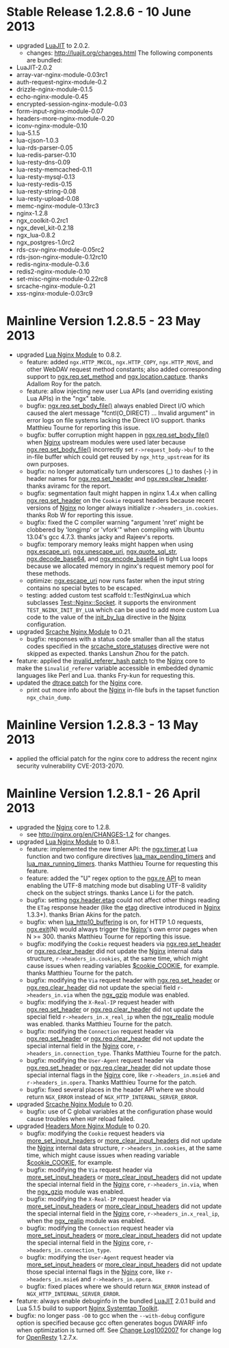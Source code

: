 <!---
    @title         Change Log1002008
    @creator       Yichun Zhang
    @created       2013-04-26 23:02 GMT
    @modifier      YichunZhang
    @modified      2013-06-10 18:54 GMT
    @changes       60
--->


#  Stable Release 1.2.8.6 - 10 June 2013
* upgraded [LuaJIT](luajit/) to 2.0.2.
    * changes: http://luajit.org/changes.html
The following components are bundled:
* LuaJIT-2.0.2
* array-var-nginx-module-0.03rc1
* auth-request-nginx-module-0.2
* drizzle-nginx-module-0.1.5
* echo-nginx-module-0.45
* encrypted-session-nginx-module-0.03
* form-input-nginx-module-0.07
* headers-more-nginx-module-0.20
* iconv-nginx-module-0.10
* lua-5.1.5
* lua-cjson-1.0.3
* lua-rds-parser-0.05
* lua-redis-parser-0.10
* lua-resty-dns-0.09
* lua-resty-memcached-0.11
* lua-resty-mysql-0.13
* lua-resty-redis-0.15
* lua-resty-string-0.08
* lua-resty-upload-0.08
* memc-nginx-module-0.13rc3
* nginx-1.2.8
* ngx_coolkit-0.2rc1
* ngx_devel_kit-0.2.18
* ngx_lua-0.8.2
* ngx_postgres-1.0rc2
* rds-csv-nginx-module-0.05rc2
* rds-json-nginx-module-0.12rc10
* redis-nginx-module-0.3.6
* redis2-nginx-module-0.10
* set-misc-nginx-module-0.22rc8
* srcache-nginx-module-0.21
* xss-nginx-module-0.03rc9

#  Mainline Version 1.2.8.5 - 23 May 2013
* upgraded [Lua Nginx Module](lua-nginx-module/) to 0.8.2.
    * feature: added `ngx.HTTP_MKCOL`, `ngx.HTTP_COPY`, `ngx.HTTP_MOVE`, and other WebDAV request method constants; also added corresponding support to [ngx.req.set_method](http://wiki.nginx.org/HttpLuaModule#ngx.req.set_method) and [ngx.location.capture](http://wiki.nginx.org/HttpLuaModule#ngx.location.capture). thanks Adallom Roy for the patch.
    * feature: allow injecting new user Lua APIs (and overriding existing Lua APIs) in the "ngx" table.
    * bugfix: [ngx.req.set_body_file()](http://wiki.nginx.org/HttpLuaModule#ngx.req.set_body_file) always enabled Direct I/O which caused the alert message "fcntl(O_DIRECT) ... Invalid argument" in error logs on file systems lacking the Direct I/O support.  thanks Matthieu Tourne for reporting this issue.
    * bugfix: buffer corruption might happen in [ngx.req.set_body_file()](http://wiki.nginx.org/HttpLuaModule#ngx.req.set_body_file) when [Nginx](nginx/) upstream modules were used later because [ngx.req.set_body_file()](http://wiki.nginx.org/HttpLuaModule#ngx.req.set_body_file) incorrectly set `r->request_body->buf` to the in-file buffer which could get reused by `ngx_http_upstream` for its own purposes.
    * bugfix: no longer automatically turn underscores (_) to dashes (-) in header names for [ngx.req.set_header](http://wiki.nginx.org/HttpLuaModule#ngx.req.set_header) and [ngx.req.clear_header](http://wiki.nginx.org/HttpLuaModule#ngx.req.clear_header). thanks aviramc for the report.
    * bugfix: segmentation fault might happen in nginx 1.4.x when calling [ngx.req.set_header](http://wiki.nginx.org/HttpLuaModule#ngx.req.set_header) on the `Cookie` request headers because recent versions of [Nginx](nginx/) no longer always initialize `r->headers_in.cookies`. thanks Rob W for reporting this issue.
    * bugfix: fixed the C compiler warning "argument 'nret' might be clobbered by 'longjmp' or 'vfork'" when compiling with Ubuntu 13.04's gcc 4.7.3. thanks jacky and Rajeev's reports.
    * bugfix: temporary memory leaks might happen when using [ngx.escape_uri](http://wiki.nginx.org/HttpLuaModule#ngx.escape_uri), [ngx.unescape_uri](http://wiki.nginx.org/HttpLuaModule#ngx.unescape_uri), [ngx.quote_sql_str](http://wiki.nginx.org/HttpLuaModule#ngx.quote_sql_str), [ngx.decode_base64](http://wiki.nginx.org/HttpLuaModule#ngx.decode_base64), and [ngx.encode_base64](http://wiki.nginx.org/HttpLuaModule#ngx.encode_base64) in tight Lua loops because we allocated memory in nginx's request memory pool for these methods.
    * optimize: [ngx.escape_uri](http://wiki.nginx.org/HttpLuaModule#ngx.escape_uri) now runs faster when the input string contains no special bytes to be escaped.
    * testing: added custom test scaffold t::TestNginxLua which subclasses [Test::Nginx::Socket](http://search.cpan.org/perldoc?Test%3A%3ANginx%3A%3ASocket). it supports the environment `TEST_NGINX_INIT_BY_LUA` which can be used to add more custom Lua code to the value of the [init_by_lua](http://wiki.nginx.org/HttpLuaModule#init_by_lua) directive in the [Nginx](nginx/) configuration.
* upgraded [Srcache Nginx Module](srcache-nginx-module/) to 0.21.
    * bugfix: responses with a status code smaller than all the status codes specified in the [srcache_store_statuses](http://wiki.nginx.org/HttpSRCacheModule#srcache_store_statuses) directive were not skipped as expected. thanks Lanshun Zhou for the patch.
* feature: applied the [invalid_referer_hash patch](https://raw.github.com/agentzh/ngx_openresty/master/patches/nginx-1.2.8-invalid_referer_hash.patch) to the [Nginx](nginx/) core to make the `$invalid_referer` variable accessible in embedded dynamic languages like Perl and Lua. thanks Fry-kun for requesting this.
* updated the [dtrace patch](https://raw.github.com/agentzh/ngx_openresty/master/patches/nginx-1.2.8-dtrace.patch) for the [Nginx](nginx/) core.
    * print out more info about the [Nginx](nginx/) in-file bufs in the tapset function `ngx_chain_dump`.

#  Mainline Version 1.2.8.3 - 13 May 2013
* applied the official patch for the nginx core to address the recent nginx security vulnerability CVE-2013-2070.

#  Mainline Version 1.2.8.1 - 26 April 2013
* upgraded the [Nginx](nginx/) core to 1.2.8.
    * see http://nginx.org/en/CHANGES-1.2 for changes.
* upgraded [Lua Nginx Module](lua-nginx-module/) to 0.8.1.
    * feature: implemented the new timer API: the [ngx.timer.at](http://wiki.nginx.org/HttpLuaModule#ngx.timer.at) Lua function and two configure directives [lua_max_pending_timers](http://wiki.nginx.org/HttpLuaModule#lua_max_pending_timers) and [lua_max_running_timers](http://wiki.nginx.org/HttpLuaModule#lua_max_running_timers). thanks Matthieu Tourne for requesting this feature.
    * feature: added the "U" regex option to the [ngx.re API](http://wiki.nginx.org/HttpLuaModule#ngx.re.match) to mean enabling the UTF-8 matching mode but disabling UTF-8 validity check on the subject strings. thanks Lance Li for the patch.
    * bugfix: setting [ngx.header.etag](http://wiki.nginx.org/HttpLuaModule#ngx.header.HEADER) could not affect other things reading the `ETag` response header (like the [etag](http://nginx.org/en/docs/http/ngx_http_core_module.html#etag) directive introduced in [Nginx](nginx/) 1.3.3+). thanks Brian Akins for the patch.
    * bugfix: when [lua_http10_buffering](http://wiki.nginx.org/HttpLuaModule#lua_http10_buffering) is on, for HTTP 1.0 requests, [ngx.exit](http://wiki.nginx.org/HttpLuaModule#ngx.exit)(N) would always trigger the [Nginx](nginx/)'s own error pages when N >= 300. thanks Matthieu Tourne for reporting this issue.
    * bugfix: modifying the `Cookie` request headers via [ngx.req.set_header](http://wiki.nginx.org/HttpLuaModule#ngx.req.set_header) or [ngx.req.clear_header](http://wiki.nginx.org/HttpLuaModule#ngx.req.clear_header) did not update the [Nginx](nginx/) internal data structure, `r->headers_in.cookies`, at the same time, which might cause issues when reading variables [$cookie_COOKIE](http://wiki.nginx.org/HttpCoreModule#.24cookie_COOKIE), for example. thanks Matthieu Tourne for the patch.
    * bugfix: modifying the `Via` request header with [ngx.req.set_header](http://wiki.nginx.org/HttpLuaModule#ngx.req.set_header) or [ngx.req.clear_header](http://wiki.nginx.org/HttpLuaModule#ngx.req.clear_header) did not update the special field `r->headers_in.via` when the [ngx_gzip](http://wiki.nginx.org/HttpGzipModule) module was enabled.
    * bugfix: modifying the `X-Real-IP` request header with [ngx.req.set_header](http://wiki.nginx.org/HttpLuaModule#ngx.req.set_header) or [ngx.req.clear_header](http://wiki.nginx.org/HttpLuaModule#ngx.req.clear_header) did not update the special field `r->headers_in.x_real_ip` when the [ngx_realip](http://wiki.nginx.org/HttpRealipModule) module was enabled. thanks Matthieu Tourne for the patch.
    * bugfix: modifying the `Connection` request header via [ngx.req.set_header](http://wiki.nginx.org/HttpLuaModule#ngx.req.set_header) or [ngx.req.clear_header](http://wiki.nginx.org/HttpLuaModule#ngx.req.clear_header) did not update the special internal field in the [Nginx](nginx/) core, `r->headers_in.connection_type`. Thanks Matthieu Tourne for the patch.
    * bugfix: modifying the `User-Agent` request header via [ngx.req.set_header](http://wiki.nginx.org/HttpLuaModule#ngx.req.set_header) or [ngx.req.clear_header](http://wiki.nginx.org/HttpLuaModule#ngx.req.clear_header) did not update those special internal flags in the [Nginx](nginx/) core, like `r->headers_in.msie6` and `r->headers_in.opera`. Thanks Matthieu Tourne for the patch.
    * bugfix: fixed several places in the header API where we should return `NGX_ERROR` instead of `NGX_HTTP_INTERNAL_SERVER_ERROR`.
* upgraded [Srcache Nginx Module](srcache-nginx-module/) to 0.20.
    * bugfix: use of C global variables at the configuration phase would cause troubles when `HUP` reload failed.
* upgraded [Headers More Nginx Module](headers-more-nginx-module/) to 0.20.
    * bugfix: modifying the `Cookie` request headers via [more_set_input_headers](http://wiki.nginx.org/HttpHeadersMoreModule#more_set_input_headers) or [more_clear_input_headers](http://wiki.nginx.org/HttpHeadersMoreModule#more_clear_input_headers) did not update the [Nginx](nginx/) internal data structure, `r->headers_in.cookies`, at the same time, which might cause issues when reading variable [$cookie_COOKIE](http://wiki.nginx.org/HttpCoreModule#.24cookie_COOKIE), for example.
    * bugfix: modifying the `Via` request header via [more_set_input_headers](http://wiki.nginx.org/HttpHeadersMoreModule#more_set_input_headers) or [more_clear_input_headers](http://wiki.nginx.org/HttpHeadersMoreModule#more_clear_input_headers) did not update the special internal field in the [Nginx](nginx/) core, `r->headers_in.via`, when the [ngx_gzip](http://wiki.nginx.org/HttpGzipModule) module was enabled.
    * bugfix: modifying the `X-Real-IP` request header via [more_set_input_headers](http://wiki.nginx.org/HttpHeadersMoreModule#more_set_input_headers) or [more_clear_input_headers](http://wiki.nginx.org/HttpHeadersMoreModule#more_clear_input_headers) did not update the special internal field in the [Nginx](nginx/) core, `r->headers_in.x_real_ip`, when the [ngx_realip](http://wiki.nginx.org/HttpRealipModule) module was enabled.
    * bugfix: modifying the `Connection` request header via [more_set_input_headers](http://wiki.nginx.org/HttpHeadersMoreModule#more_set_input_headers) or [more_clear_input_headers](http://wiki.nginx.org/HttpHeadersMoreModule#more_clear_input_headers) did not update the special internal field in the [Nginx](nginx/) core, `r->headers_in.connection_type`.
    * bugfix: modifying the `User-Agent` request header via [more_set_input_headers](http://wiki.nginx.org/HttpHeadersMoreModule#more_set_input_headers) or [more_clear_input_headers](http://wiki.nginx.org/HttpHeadersMoreModule#more_clear_input_headers) did not update those special internal flags in the [Nginx](nginx/) core, like `r->headers_in.msie6` and `r->headers_in.opera`.
    * bugfix: fixed places where we should return `NGX_ERROR` instead of `NGX_HTTP_INTERNAL_SERVER_ERROR`.
* feature: always enable debuginfo in the bundled [LuaJIT](luajit/) 2.0.1 build and Lua 5.1.5 build to support [Nginx Systemtap Toolkit](https://github.com/agentzh/nginx-systemtap-toolkit).
* bugfix: no longer pass `-O0` to gcc when the `--with-debug` configure option is specified because gcc often generates bogus DWARF info when optimization is turned off.
See [Change Log1002007](change-log-1002007/) for change log for [OpenResty](openresty/) 1.2.7.x.

